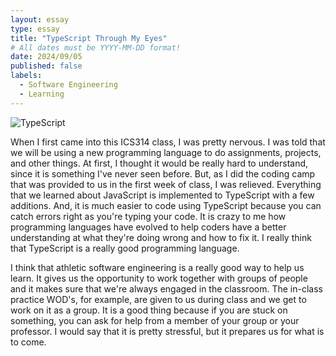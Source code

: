```yaml
---
layout: essay
type: essay
title: "TypeScript Through My Eyes"
# All dates must be YYYY-MM-DD format!
date: 2024/09/05
published: false
labels:
  - Software Engineering
  - Learning
---
```

![TypeScript](https://miro.medium.com/v2/resize:fit:300/1*2Od4IRPXatgY86yZlI-Snw.png)

When I first came into this ICS314 class, I was pretty nervous. I was told that we will be using a new programming language to do assignments, projects, and other things. At first, I thought it would be really hard to understand, since it is something I've never seen before. But, as I did the coding camp that was provided to us in the first week of class, I was relieved. Everything that we learned about JavaScript is implemented to TypeScript with a few additions. And, it is much easier to code using TypeScript because you can catch errors right as you're typing your code. It is crazy to me how programming languages have evolved to help coders have a better understanding at what they're doing wrong and how to fix it. I really think that TypeScript is a really good programming language.

I think that athletic software engineering is a really good way to help us learn. It gives us the opportunity to work together with groups of people and it makes sure that we're always engaged in the classroom. The in-class practice WOD's, for example, are given to us during class and we get to work on it as a group. It is a good thing because if you are stuck on something, you can ask for help from a member of your group or your professor. I would say that it is pretty stressful, but it prepares us for what is to come.
